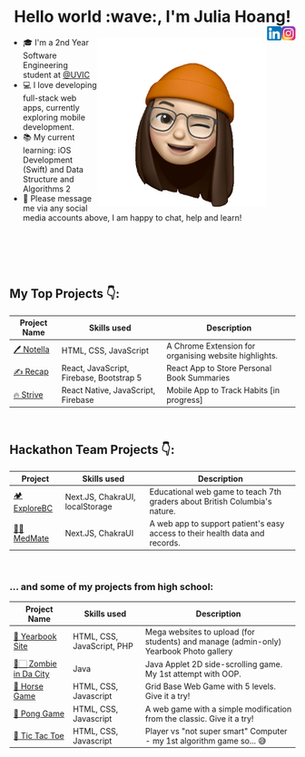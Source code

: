 <div align='center'><h1>Hello world :wave:,  I'm Julia Hoang!
</a><a href="https://www.instagram.com/julia_hoang" target="_blank" rel="nofollow"><img align="right" alt="JuliaHoang's Insta" width="25px" src="https://github.com/julhoang/julhoang/blob/main/social_media_icons/Instagram_icon.png"/></a><a href="https://www.linkedin.com/in/juliahoang/" target="_blank" rel="nofollow"><img align="right" alt="JuliaHoang's LinkedIn" width="25px" src="https://github.com/julhoang/julhoang/blob/main/social_media_icons/linkedin%20icon.png"/></a></h1></div>



<img src='https://github.com/julhoang/julhoang/blob/main/memoji-gif-1.gif' 
     width="300" 
     height="300"
     align='right'>


- 🎓 I'm a 2nd Year Software Engineering student at <a href="https://www.uvic.ca">@UVIC</a>
- 💻 I love developing full-stack web apps, currently exploring mobile development.
- 📚 My current learning: iOS Development (Swift) and Data Structure and Algorithms 2
- 💬 Please message me via any social media accounts above, I am happy to chat, help and learn!

<br />
<br />
<br />
<br />

<!-- start work project section -->

## My Top Projects 👇:
<table>
  <thead>
    <tr>
      <th>Project Name</th>
      <th>Skills used</th>
      <th>Description</th>
    </tr>
  </thead>
  <tbody>
    <tr>
      <td><a href='https://github.com/julhoang/Notella'>🖊️ Notella</a></td>
      <td>HTML, CSS, JavaScript</td>
      <td>A Chrome Extension for organising website highlights.</td>
    </tr>
    <tr>
      <td><a href='https://julhoang.github.io/recap/'>✍️ Recap</a></td>
      <td>React, JavaScript, Firebase, Bootstrap 5</td>
      <td>React App to Store Personal Book Summaries</td>
    </tr>
    <tr>
      <td><a href='https://github.com/julhoang/strive'>🔥 Strive</a></td>
      <td>React Native, JavaScript, Firebase</td>
      <td>Mobile App to Track Habits [in progress]</td>
    </tr>
  </tbody>
</table>

<br />

## Hackathon Team Projects 👇:
<table>
  <thead>
    <tr>
      <th>Project</th>
      <th>Skills used</th>
      <th>Description</th>
    </tr>
  </thead>
  <tbody>
    <tr>
      <td><a href='https://github.com/julhoang/wec-2023-neossat'>🏕️ ExploreBC</a></td>
      <td>Next.JS, ChakraUI, localStorage</td>
      <td>Educational web game to teach 7th graders about British Columbia's nature.</td>
    </tr>
    <tr>
      <td><a href='https://github.com/julhoang/code_hack_patient_app'>👩‍⚕️ MedMate</a></td>
      <td>Next.JS, ChakraUI</td>
      <td>A web app to support patient's easy access to their health data and records.</td>
    </tr>
  </tbody>
</table>

<br />

### ... and some of my projects from high school:
<table>
  <thead>
    <tr>
      <th>Project Name</th>
      <th>Skills used</th>
      <th>Description</th>
    </tr>
  </thead>
  <tbody>
    <tr>
      <td><a href='https://github.com/julhoang/yearbook_site'>📸 Yearbook Site</a></td>
      <td>HTML, CSS, JavaScript, PHP</td>
      <td>Mega websites to upload (for students) and manage (admin-only) Yearbook Photo gallery</td>
    </tr>
    <tr>
      <td><a href="https://github.com/julhoang/ZombieGame">🧟🏻 Zombie in Da City</a></td>
      <td>Java</td>
      <td>Java Applet 2D side-scrolling game. My 1st attempt with OOP.</td>
    </tr>
    <tr>
      <td><a href="https://julhoang.github.io/exercise10/">🏇 Horse Game</a></td>
      <td>HTML, CSS, Javascript</td>
      <td>Grid Base Web Game with 5 levels. Give it a try!</td>
    </tr>  
    <tr>
      <td><a href="https://julhoang.github.io/exercise9/">🏓 Pong Game</a></td>
      <td>HTML, CSS, Javascript</td>
      <td>A web game with a simple modification from the classic. Give it a try!</td>
    </tr>
    <tr>
      <td><a href='https://julhoang.github.io/exercise8/'>🏁 Tic Tac Toe</a></td>
      <td>HTML, CSS, Javascript</td>
      <td>Player vs "not super smart" Computer - my 1st algorithm game so... 😅</td>
    </tr>
  </tbody>
</table>
<br />
<br />





